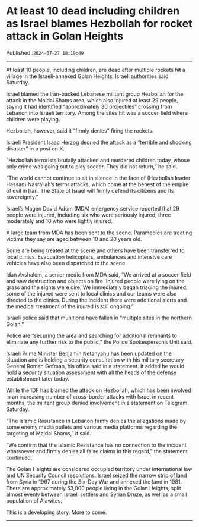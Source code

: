 # At least 10 dead including children as Israel blames Hezbollah for rocket attack in Golan Heights

Published :`2024-07-27 18:19:49`

---

At least 10 people, including children, are dead after multiple rockets hit a village in the Israeli-annexed Golan Heights, Israeli authorities said Saturday.

Israel blamed the Iran-backed Lebanese militant group Hezbollah for the attack in the Majdal Shams area, which also injured at least 29 people, saying it had identified “approximately 30 projectiles” crossing from Lebanon into Israeli territory. Among the sites hit was a soccer field where children were playing.

Hezbollah, however, said it “firmly denies” firing the rockets.

Israeli President Isaac Herzog decried the attack as a “terrible and shocking disaster” in a post on X.

“Hezbollah terrorists brutally attacked and murdered children today, whose only crime was going out to play soccer. They did not return,” he said.

“The world cannot continue to sit in silence in the face of (Hezbollah leader Hassan) Nasrallah’s terror attacks, which come at the behest of the empire of evil in Iran. The State of Israel will firmly defend its citizens and its sovereignty.”

Israel’s Magen David Adom (MDA) emergency service reported that 29 people were injured, including six who were seriously injured, three moderately and 10 who were lightly injured.

A large team from MDA has been sent to the scene. Paramedics are treating victims they say are aged between 10 and 20 years old.

Some are being treated at the scene and others have been transferred to local clinics. Evacuation helicopters, ambulances and intensive care vehicles have also been dispatched to the scene.

Idan Avshalom, a senior medic from MDA said, “We arrived at a soccer field and saw destruction and objects on fire. Injured people were lying on the grass and the sights were dire. We immediately began triaging the injured, some of the injured were sent to local clinics and our teams were also directed to the clinics. During the incident there were additional alerts and the medical treatment of the injured is still ongoing.”

Israeli police said that munitions have fallen in “multiple sites in the northern Golan.”

Police are “securing the area and searching for additional remnants to eliminate any further risk to the public,” the Police Spokesperson’s Unit said.

Israeli Prime Minister Benjamin Netanyahu has been updated on the situation and is holding a security consultation with his military secretary General Roman Gofman, his office said in a statement. It added he would hold a security situation assessment with all the heads of the defense establishment later today.

While the IDF has blamed the attack on Hezbollah, which has been involved in an increasing number of cross-border attacks with Israel in recent months, the militant group denied involvement in a statement on Telegram Saturday.

“The Islamic Resistance in Lebanon firmly denies the allegations made by some enemy media outlets and various media platforms regarding the targeting of Majdal Shams,” it said.

“We confirm that the Islamic Resistance has no connection to the incident whatsoever and firmly denies all false claims in this regard,” the statement continued.

The Golan Heights are considered occupied territory under international law and UN Security Council resolutions. Israel seized the narrow strip of land from Syria in 1967 during the Six-Day War and annexed the land in 1981. There are approximately 53,000 people living in the Golan Heights, split almost evenly between Israeli settlers and Syrian Druze, as well as a small population of Alawites.

This is a developing story. More to come.

---

